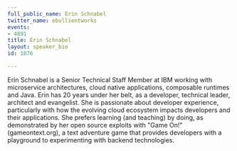 ```yaml
---
full_public_name: Erin Schnabel
twitter_name: ebullientworks
events:
- 4891
title: Erin Schnabel
layout: speaker_bio
id: 1876

---
```

Erin Schnabel is a Senior Technical Staff Member at IBM working with microservice architectures, cloud native applications, composable runtimes and Java. Erin has 20 years under her belt, as a developer, technical leader, architect and evangelist. She is passionate about developer experience, particularly with how the evolving cloud ecosystem impacts developers and their applications. She prefers learning (and teaching) by doing, as demonstrated by her open source exploits with "Game On!" (gameontext.org), a text adventure game that provides developers with a playground to experimenting with backend technologies.